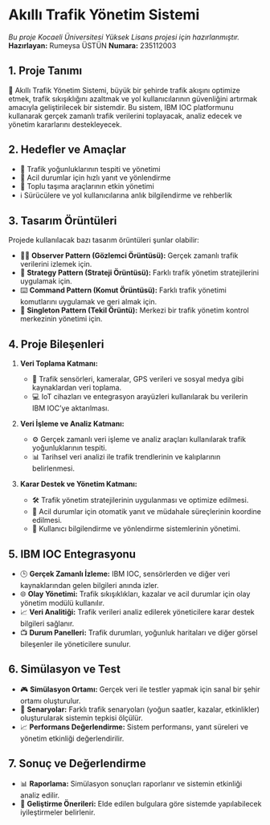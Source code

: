 # Akıllı Trafik Yönetim Sistemi

 *Bu proje Kocaeli Üniversitesi Yüksek Lisans projesi için hazırlanmıştır.*
 **Hazırlayan:** Rumeysa ÜSTÜN
 **Numara:** 235112003
 
## 1. Proje Tanımı
🚗 Akıllı Trafik Yönetim Sistemi, büyük bir şehirde trafik akışını optimize etmek, trafik sıkışıklığını azaltmak ve yol kullanıcılarının güvenliğini artırmak amacıyla geliştirilecek bir sistemdir. Bu sistem, IBM IOC platformunu kullanarak gerçek zamanlı trafik verilerini toplayacak, analiz edecek ve yönetim kararlarını destekleyecek.

## 2. Hedefler ve Amaçlar
- 🚥 Trafik yoğunluklarının tespiti ve yönetimi
- 🚨 Acil durumlar için hızlı yanıt ve yönlendirme
- 🚌 Toplu taşıma araçlarının etkin yönetimi
- ℹ️ Sürücülere ve yol kullanıcılarına anlık bilgilendirme ve rehberlik

## 3. Tasarım Örüntüleri
Projede kullanılacak bazı tasarım örüntüleri şunlar olabilir:
- 🕵️‍♂️ **Observer Pattern (Gözlemci Örüntüsü):** Gerçek zamanlı trafik verilerini izlemek için.
- 🎯 **Strategy Pattern (Strateji Örüntüsü):** Farklı trafik yönetim stratejilerini uygulamak için.
- ⌨️ **Command Pattern (Komut Örüntüsü):** Farklı trafik yönetimi komutlarını uygulamak ve geri almak için.
- 👥 **Singleton Pattern (Tekil Örüntü):** Merkezi bir trafik yönetim kontrol merkezinin yönetimi için.

## 4. Proje Bileşenleri
1. **Veri Toplama Katmanı:**
   - 📡 Trafik sensörleri, kameralar, GPS verileri ve sosyal medya gibi kaynaklardan veri toplama.
   - 💻 IoT cihazları ve entegrasyon arayüzleri kullanılarak bu verilerin IBM IOC’ye aktarılması.

2. **Veri İşleme ve Analiz Katmanı:**
   - ⚙️ Gerçek zamanlı veri işleme ve analiz araçları kullanılarak trafik yoğunluklarının tespiti.
   - 📊 Tarihsel veri analizi ile trafik trendlerinin ve kalıplarının belirlenmesi.

3. **Karar Destek ve Yönetim Katmanı:**
   - 🛠 Trafik yönetim stratejilerinin uygulanması ve optimize edilmesi.
   - 🚦 Acil durumlar için otomatik yanıt ve müdahale süreçlerinin koordine edilmesi.
   - 📢 Kullanıcı bilgilendirme ve yönlendirme sistemlerinin yönetimi.

## 5. IBM IOC Entegrasyonu
- 🕒 **Gerçek Zamanlı İzleme:** IBM IOC, sensörlerden ve diğer veri kaynaklarından gelen bilgileri anında izler.
- 🌐 **Olay Yönetimi:** Trafik sıkışıklıkları, kazalar ve acil durumlar için olay yönetim modülü kullanılır.
- 📈 **Veri Analitiği:** Trafik verileri analiz edilerek yöneticilere karar destek bilgileri sağlanır.
- 📺 **Durum Panelleri:** Trafik durumları, yoğunluk haritaları ve diğer görsel bileşenler ile yöneticilere sunulur.

## 6. Simülasyon ve Test
- 🎮 **Simülasyon Ortamı:** Gerçek veri ile testler yapmak için sanal bir şehir ortamı oluşturulur.
- 🔄 **Senaryolar:** Farklı trafik senaryoları (yoğun saatler, kazalar, etkinlikler) oluşturularak sistemin tepkisi ölçülür.
- 📈 **Performans Değerlendirme:** Sistem performansı, yanıt süreleri ve yönetim etkinliği değerlendirilir.

## 7. Sonuç ve Değerlendirme
- 📊 **Raporlama:** Simülasyon sonuçları raporlanır ve sistemin etkinliği analiz edilir.
- 📝 **Geliştirme Önerileri:** Elde edilen bulgulara göre sistemde yapılabilecek iyileştirmeler belirlenir.
